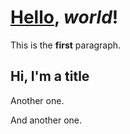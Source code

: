 # [Hello](#hello), *world*!

This is the **first** paragraph.

## Hi, I'm a title

Another one.

And another one.
